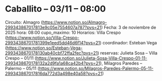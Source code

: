 # Caballito – 03/11 – 08:00

Circuito: Almagro (https://www.notion.so/Almagro-299343867017813e9c05e7554607a787?pvs=21)
Fecha: 3 de noviembre de 2025
hora: 08:00
cupo_maximo: 10
Horarios: Villa Crespo (https://www.notion.so/Villa-Crespo-29934386701781399e1eed5dd46d6f14?pvs=21)
coordinador: Esteban Vega (https://www.notion.so/Esteban-Vega-2993438670178130ab40cbf72ffa2fec?pvs=21)
reservas: Julieta Sosa – Villa Crespo – 01/11 (https://www.notion.so/Julieta-Sosa-Villa-Crespo-01-11-2993438670178132a2d9fa1a68ca42b4?pvs=21), Milagros Paredes – Palermo – 05/11 (https://www.notion.so/Milagros-Paredes-Palermo-05-11-299343867017816da772d3a498e40a58?pvs=21)